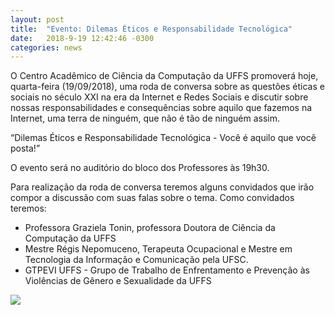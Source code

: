 ```yaml
---
layout: post
title:  "Evento: Dilemas Éticos e Responsabilidade Tecnológica"
date:   2018-9-19 12:42:46 -0300
categories: news
---
```


O Centro Acadêmico de Ciência da Computação da UFFS promoverá hoje, quarta-feira (19/09/2018), uma roda de conversa sobre as questões éticas e sociais no século XXI na era da Internet e Redes Sociais e discutir sobre nossas responsabilidades e consequências sobre aquilo que fazemos na Internet, uma terra de ninguém, que não é tão de ninguém assim.

<div class="text-center">“Dilemas Éticos e Responsabilidade Tecnológica - Você é aquilo que você posta!”</div>

O evento será no auditório do bloco dos Professores às 19h30.

Para realização da roda de conversa teremos alguns convidados que irão compor a discussão com suas falas sobre o tema. Como convidados teremos:

- Professora Graziela Tonin, professora Doutora de Ciência da Computação da UFFS
- Mestre Régis Nepomuceno, Terapeuta Ocupacional e Mestre em Tecnologia da Informação e Comunicação pela UFSC.
- GTPEVI UFFS - Grupo de Trabalho de Enfrentamento e Prevenção às Violências de Gênero e Sexualidade da UFFS

<div class="text-center">
  <img src="{{ "/images/dilemas_eticos.jpg" | absolute_url }}"/>
</div>
